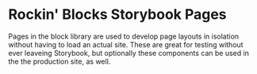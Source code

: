 # Rockin' Blocks Storybook Pages

Pages in the block library are used to develop page layouts in isolation without having to load an actual site. These are great for testing without ever leaveing Storybook, but optionally these components can be used in the the production site, as well.